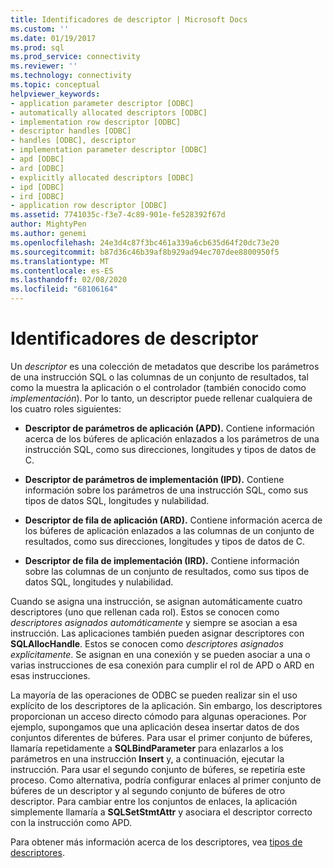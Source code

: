 ```yaml
---
title: Identificadores de descriptor | Microsoft Docs
ms.custom: ''
ms.date: 01/19/2017
ms.prod: sql
ms.prod_service: connectivity
ms.reviewer: ''
ms.technology: connectivity
ms.topic: conceptual
helpviewer_keywords:
- application parameter descriptor [ODBC]
- automatically allocated descriptors [ODBC]
- implementation row descriptor [ODBC]
- descriptor handles [ODBC]
- handles [ODBC], descriptor
- implementation parameter descriptor [ODBC]
- apd [ODBC]
- ard [ODBC]
- explicitly allocated descriptors [ODBC]
- ipd [ODBC]
- ird [ODBC]
- application row descriptor [ODBC]
ms.assetid: 7741035c-f3e7-4c89-901e-fe528392f67d
author: MightyPen
ms.author: genemi
ms.openlocfilehash: 24e3d4c87f3bc461a339a6cb635d64f20dc73e20
ms.sourcegitcommit: b87d36c46b39af8b929ad94ec707dee8800950f5
ms.translationtype: MT
ms.contentlocale: es-ES
ms.lasthandoff: 02/08/2020
ms.locfileid: "68106164"
---
```

# <a name="descriptor-handles"></a>Identificadores de descriptor
Un *descriptor* es una colección de metadatos que describe los parámetros de una instrucción SQL o las columnas de un conjunto de resultados, tal como la muestra la aplicación o el controlador (también conocido como *implementación*). Por lo tanto, un descriptor puede rellenar cualquiera de los cuatro roles siguientes:  
  
-   **Descriptor de parámetros de aplicación (APD).** Contiene información acerca de los búferes de aplicación enlazados a los parámetros de una instrucción SQL, como sus direcciones, longitudes y tipos de datos de C.  
  
-   **Descriptor de parámetros de implementación (IPD).** Contiene información sobre los parámetros de una instrucción SQL, como sus tipos de datos SQL, longitudes y nulabilidad.  
  
-   **Descriptor de fila de aplicación (ARD).** Contiene información acerca de los búferes de aplicación enlazados a las columnas de un conjunto de resultados, como sus direcciones, longitudes y tipos de datos de C.  
  
-   **Descriptor de fila de implementación (IRD).** Contiene información sobre las columnas de un conjunto de resultados, como sus tipos de datos SQL, longitudes y nulabilidad.  
  
 Cuando se asigna una instrucción, se asignan automáticamente cuatro descriptores (uno que rellenan cada rol). Estos se conocen como *descriptores asignados automáticamente* y siempre se asocian a esa instrucción. Las aplicaciones también pueden asignar descriptores con **SQLAllocHandle**. Estos se conocen como *descriptores asignados explícitamente*. Se asignan en una conexión y se pueden asociar a una o varias instrucciones de esa conexión para cumplir el rol de APD o ARD en esas instrucciones.  
  
 La mayoría de las operaciones de ODBC se pueden realizar sin el uso explícito de los descriptores de la aplicación. Sin embargo, los descriptores proporcionan un acceso directo cómodo para algunas operaciones. Por ejemplo, supongamos que una aplicación desea insertar datos de dos conjuntos diferentes de búferes. Para usar el primer conjunto de búferes, llamaría repetidamente a **SQLBindParameter** para enlazarlos a los parámetros en una instrucción **Insert** y, a continuación, ejecutar la instrucción. Para usar el segundo conjunto de búferes, se repetiría este proceso. Como alternativa, podría configurar enlaces al primer conjunto de búferes de un descriptor y al segundo conjunto de búferes de otro descriptor. Para cambiar entre los conjuntos de enlaces, la aplicación simplemente llamaría a **SQLSetStmtAttr** y asociara el descriptor correcto con la instrucción como APD.  
  
 Para obtener más información acerca de los descriptores, vea [tipos de descriptores](../../../odbc/reference/develop-app/types-of-descriptors.md).
